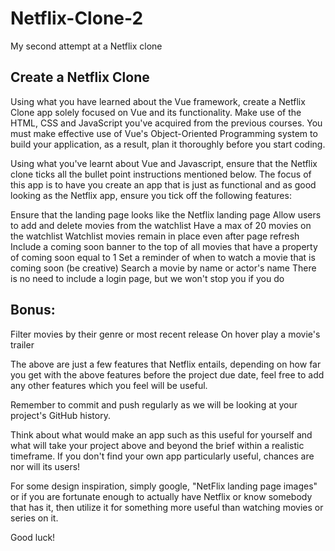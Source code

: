 # Netflix-Clone-2
My second attempt at a Netflix clone

## Create a Netflix Clone
 

Using what you have learned about the Vue framework, create a Netflix Clone app solely focused on Vue and its functionality. Make use of the HTML, CSS and JavaScript you've acquired from the previous courses. You must make effective use of Vue's Object-Oriented Programming system to build your application, as a result, plan it thoroughly before you start coding.

 

Using what you've learnt about Vue and Javascript, ensure that the Netflix clone ticks all the bullet point instructions mentioned below. The focus of this app is to have you create an app that is just as functional and as good looking as the Netflix app, ensure you tick off the following features:

 

Ensure that the landing page looks like the Netflix landing page
Allow users to add and delete movies from the watchlist
Have a max of 20 movies on the watchlist
Watchlist movies remain in place even after page refresh
Include a coming soon banner to the top of all movies that have a property of coming soon equal to 1
Set a reminder of when to watch a movie that is coming soon (be creative)
Search a movie by name or actor's name
There is no need to include a login page, but we won't stop you if you do
 

## Bonus:

Filter movies by their genre or most recent release
On hover play a movie's trailer
 

The above are just a few features that Netflix entails, depending on how far you get with the above features before the project due date, feel free to add any other features which you feel will be useful.

 

Remember to commit and push regularly as we will be looking at your project's GitHub history. 

 

Think about what would make an app such as this useful for yourself and what will take your project above and beyond the brief within a realistic timeframe. If you don't find your own app particularly useful, chances are nor will its users!

 

For some design inspiration, simply google, "NetFlix landing page images" or if you are fortunate enough to actually have Netflix or know somebody that has it, then utilize it for something more useful than watching movies or series on it.

 

Good luck!